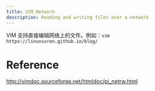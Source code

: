```yaml
---
title: VIM Network
description: Reading and writing files over a network
---
```


VIM 支持直接编辑网络上的文件。例如：`vim https://linuxsuren.github.io/blog/`

# Reference

http://vimdoc.sourceforge.net/htmldoc/pi_netrw.html